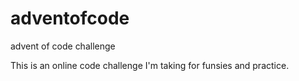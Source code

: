 # adventofcode
advent of code challenge

This is an online code challenge I'm taking for funsies and practice. 
